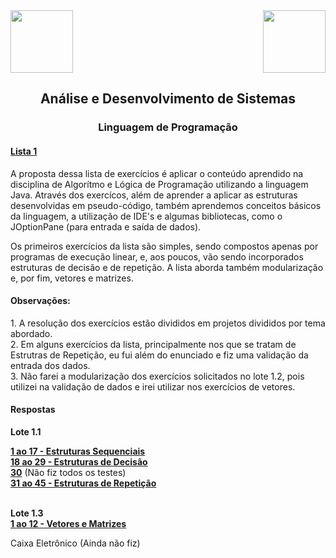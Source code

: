 <div>
  <img src="https://www.fateczl.edu.br/assets/logos/fatec-zl.png" height=100>
  <img src="https://www.fateczl.edu.br/assets/logos/novo-logo-colorido.png" align="right" height=100>
</div>

<h2 align="center">Análise e Desenvolvimento de Sistemas</h2>
<h3 align="center">Linguagem de Programação</h3>

<h4>
  
[Lista 1](https://github.com/leo-gremes-ads/LP_Lista01/blob/main/Lista%20Exerc%C3%ADcios%20LP.pdf)
</h4>

<p>A proposta dessa lista de exercícios é aplicar o conteúdo aprendido na disciplina de Algorítmo e Lógica de Programação utilizando a linguagem Java. Através dos exercícos, além de aprender a aplicar as estruturas desenvolvidas em pseudo-código, também aprendemos conceitos básicos da linguagem, a utilização de IDE's e algumas bibliotecas, como o JOptionPane (para entrada e saída de dados).

<p>Os primeiros exercícios da lista são simples, sendo compostos apenas por programas de execução linear, e, aos poucos, vão sendo incorporados estruturas de decisão e de repetição. A lista aborda também modularização e, por fim, vetores e matrizes.

<h4>Observações:</h4>
1. A resolução dos exercícios estão divididos em projetos divididos por tema abordado.<br>
2. Em alguns exercícios da lista, principalmente nos que se tratam de Estrutras de Repetição, eu fui além do enunciado e fiz uma validação da entrada dos dados.<br>
3. Não farei a modularização dos exercícios solicitados no lote 1.2, pois utilizei na validação de dados e irei utilizar nos exercícios de vetores.<br>

<h4>Respostas</h4>
<b>Lote 1.1<br>
  
[1 ao 17 - Estruturas Sequenciais](https://github.com/leo-gremes-ads/LP_Lista01/tree/main/Prj_EstSequencial_1502204/src)<br>
[18 ao 29 - Estruturas de Decisão](https://github.com/leo-gremes-ads/LP_Lista01/tree/main/Prj_EstDecisao_22022024/src)<br>
[30](https://github.com/leo-gremes-ads/LP_Lista01/blob/main/Ex30/src/ex30/Ex30.java)</b> (Não fiz todos os testes)<b><br>
[31 ao 45 - Estruturas de Repetição](https://github.com/leo-gremes-ads/LP_Lista01/tree/main/Prj_EstRepeticao_29022024/src)<br><br></b>

<b>Lote 1.3<br>
[1 ao 12 - Vetores e Matrizes](https://github.com/leo-gremes-ads/LP_Lista01/tree/main/Proj_Vetores07032024/src)</b>

Caixa Eletrônico</b> (Ainda não fiz)
